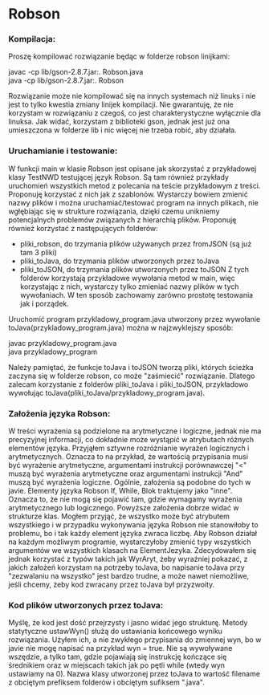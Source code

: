 # Robson

### Kompilacja:

Proszę kompilować rozwiązanie będąc w folderze robson linijkami:  
  
javac -cp lib/gson-2.8.7.jar:. Robson.java  
java -cp lib/gson-2.8.7.jar:. Robson  
  
Rozwiązanie może nie kompilować się na innych systemach niż linuks i nie
jest to tylko kwestia zmiany linijek kompilacji. Nie gwarantuję, że nie
korzystam w rozwiązaniu z czegoś, co jest charakterystyczne wyłącznie
dla linuksa. Jak widać, korzystam z biblioteki gson, jednak jest już ona
umieszczona w folderze lib i nic więcej nie trzeba robić, aby działała.  


### Uruchamianie i testowanie:  

W funkcji main w klasie Robson jest opisane jak skorzystać z przykładowej
klasy TestNWD testującej język Robson. Są tam również przykłady uruchomień
wszystkich metod z polecania na teście przykładowym z treści. Proponuję
korzystać z nich jak z szablonów. Wystarczy bowiem zmienić nazwy plików
i można uruchamiać/testować program na innych plikach, nie wgłębiając się
w strukture rozwiązania, dzięki czemu unikniemy potencjalnych problemów
związanych z hierarchią plików. Proponuję również korzystać
z następujących folderów:
 - pliki_robson, do trzymania plików używanych przez fromJSON (są już tam
   3 pliki)
 - pliki_toJava, do trzymania plików utworzonych przez toJava
 - pliki_toJSON, do trzymania plików utworzonych przez toJSON
Z tych folderów korzystają przykładowe wywołania metod w main, więc
korzystając z nich, wystarczy tylko zmieniać nazwy plików w tych
wywołaniach. W ten sposób zachowamy zarówno prostotę testowania jak
i porządek.  
  
Uruchomić program przykladowy_program.java utworzony przez wywołanie
toJava(przykladowy_program.java) można w najzwyklejszy sposób:  
  
javac przykladowy_program.java  
java przykladowy_program  
  
Należy pamiętać, że funkcje toJava i toJSON tworzą pliki, których ścieżka
zaczyna się w folderze robson, co może "zaśmiecić" rozwiązanie. Dlatego
zalecam korzystanie z folderów pliki_toJava i pliki_toJSON,
przykładowo wywołując toJava(pliki_toJava/przykladowy_program.java).


### Założenia języka Robson:

W treści wyrażenia są podzielone na arytmetyczne i logiczne, jednak nie
ma precyzyjnej informacji, co dokładnie może wystąpić w atrybutach
różnych elementów języka. Przyjąłem sztywne rozróżnianie wyrażeń
logicznych i arytmetycznych. Oznacza to na przykład, że wartością
przypisania musi być wyrażenie arytmetyczne, argumentami instrukcji
porównawczej "<" muszą być wyrażenia arytmetyczne oraz argumentami
instrukcji "And" muszą być wyrażenia logiczne. Ogólnie, założenia są
podobne do tych w javie. Elementy języka Robson If, While, Blok
traktujemy jako "inne". Oznacza to, że nie mogą się pojawić tam, gdzie
wymagamy wyrażenia arytmetycznego lub logicznego. Powyższe założenia
dobrze widać w strukturze klas. Mogłem przyjąć, że wszystko może być
atrybutem wszystkiego i w przypadku wykonywania języka Robson nie
stanowiłoby to problemu, bo i tak każdy element języka zwraca liczbę.
Aby Robson działał na każdym możliwym programie, wystarczyłoby zmienić
typy wszystkich argumentów we wszystkich klasach na ElementJezyka.
Zdecydowałem się jednak korzystać z typów takich jak WyrAryt, żeby
wyraźniej pokazać, z jakich założeń korzystam na potrzeby toJava,
bo napisanie toJava przy "zezwalaniu na wszystko" jest bardzo trudne,
a może nawet niemożliwe, jeśli chcemy, żeby kod zwracany przez toJava
był przyzwoity.


### Kod plików utworzonych przez toJava:

Myślę, że kod jest dość przejrzysty i jasno widać jego strukturę. Metody
statytyczne ustawWyn() służą do ustawiania końcowego wyniku rozwiązania.
Użyłem ich, a nie zwykłego przypisania do zmiennej wyn, bo w javie nie
mogę napisać na przykład wyn = true. Nie są wywoływane wszędzie, a tylko
tam, gdzie pojawiają się instrukcję kończące się średnikiem oraz
w miejscach takich jak po pętli while (wtedy wyn ustawiamy na 0). Nazwa
klasy utworzonej przez toJava to wartość filename z obciętym prefiksem
folderów i obciętym sufiksem ".java".

